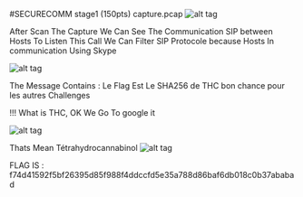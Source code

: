 #SECURECOMM stage1 (150pts)
capture.pcap
![alt tag](https://github.com/MrMugiwara/WriteupsCTF/blob/master/MC16/Capture%20d%E2%80%99e%CC%81cran%202016-05-15%20a%CC%80%2000.16.43.png)

After Scan The Capture We Can See The Communication SIP between Hosts 
To Listen This Call We Can Filter SIP Protocole because Hosts In communication Using Skype

![alt tag](https://github.com/MrMugiwara/WriteupsCTF/blob/master/MC16/sip.png)

The Message Contains : Le Flag Est Le SHA256 de THC bon chance pour les autres Challenges 

!!! What is THC, OK  We Go To google it

![alt tag](https://github.com/MrMugiwara/WriteupsCTF/blob/master/MC16/thc.png)

Thats Mean Tétrahydrocannabinol
![alt tag](https://github.com/MrMugiwara/WriteupsCTF/blob/master/MC16/sha256.png)

FLAG IS : f74d41592f5bf26395d85f988f4ddccfd5e35a788d86baf6db018c0b37ababad
